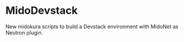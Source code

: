 # MidoDevstack

New midokura scripts to build a Devstack environment with MidoNet as Neutron plugin.
